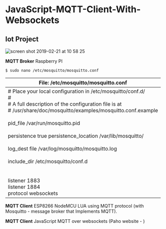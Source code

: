 # JavaScript-MQTT-Client-With-Websockets

## Iot Project
![screen shot 2019-02-21 at 10 58 25](https://user-images.githubusercontent.com/38040414/53164297-c9af8c80-35c7-11e9-8edf-6985c6831971.png)


**MQTT Broker**
Raspberry PI 
```
$ sudo nano /etc/mosquitto/mosquitto.conf   
```
| **File: /etc/mosquitto/mosquitto.conf** |
| --- |
| # Place your local configuration in /etc/mosquitto/conf.d/ <br># <br># A full description of the configuration file is at <br># /usr/share/doc/mosquitto/examples/mosquitto.conf.example<br><br>pid_file /var/run/mosquitto.pid<br><br>persistence true persistence_location /var/lib/mosquitto/<br><br>log_dest file /var/log/mosquitto/mosquitto.log<br><br>include_dir /etc/mosquitto/conf.d<br><br><br>listener 1883<br>listener 1884<br>protocol websockets |


**MQTT Client**
ESP8266 NodeMCU LUA using MQTT protocol (with Mosquitto - message broker that Implements MQTT). 

**MQTT Client**
JavaScript MQTT over websockets (Paho website - <script src="https://cdnjs.cloudflare.com/ajax/libs/paho-mqtt/1.0.1/mqttws31.min.js" type="text/javascript"></script>
)




